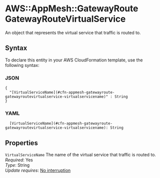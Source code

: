 # AWS::AppMesh::GatewayRoute GatewayRouteVirtualService<a name="aws-properties-appmesh-gatewayroute-gatewayroutevirtualservice"></a>

An object that represents the virtual service that traffic is routed to\.

## Syntax<a name="aws-properties-appmesh-gatewayroute-gatewayroutevirtualservice-syntax"></a>

To declare this entity in your AWS CloudFormation template, use the following syntax:

### JSON<a name="aws-properties-appmesh-gatewayroute-gatewayroutevirtualservice-syntax.json"></a>

```
{
  "[VirtualServiceName](#cfn-appmesh-gatewayroute-gatewayroutevirtualservice-virtualservicename)" : String
}
```

### YAML<a name="aws-properties-appmesh-gatewayroute-gatewayroutevirtualservice-syntax.yaml"></a>

```
  [VirtualServiceName](#cfn-appmesh-gatewayroute-gatewayroutevirtualservice-virtualservicename): String
```

## Properties<a name="aws-properties-appmesh-gatewayroute-gatewayroutevirtualservice-properties"></a>

`VirtualServiceName`  <a name="cfn-appmesh-gatewayroute-gatewayroutevirtualservice-virtualservicename"></a>
The name of the virtual service that traffic is routed to\.  
*Required*: Yes  
*Type*: String  
*Update requires*: [No interruption](https://docs.aws.amazon.com/AWSCloudFormation/latest/UserGuide/using-cfn-updating-stacks-update-behaviors.html#update-no-interrupt)